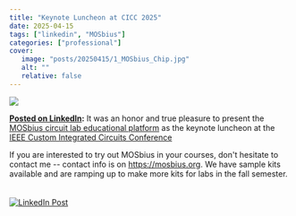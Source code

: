 ```yaml
---
title: "Keynote Luncheon at CICC 2025"
date: 2025-04-15
tags: ["linkedin", "MOSbius"]
categories: ["professional"]
cover: 
   image: "posts/20250415/1_MOSbius_Chip.jpg"
   alt: ""
   relative: false
---
```

![](cicc_talk_setup.png)

**[Posted on LinkedIn](https://www.linkedin.com/posts/peter-kinget-7481a3_it-was-an-honor-and-true-pleasure-to-present-activity-7319485487214153728-u-4G?utm_source=share&utm_medium=member_desktop&rcm=ACoAAAAHDmgB19bG3MKxZ42Vk_97M-OxFMRKSl0):** It was an honor and true pleasure to present the [MOSbius circuit lab educational platform](https://mosbius.org) as the keynote luncheon at the [IEEE Custom Integrated Circuits Conference](https://www.linkedin.com/company/ieee-cicc/)

If you are interested to try out MOSbius in your courses, don't hesitate to contact me -- contact info is on https://mosbius.org. We have sample kits available and are ramping up to make more kits for labs in the fall semester.
<br>
<br>
<br>
[![LinkedIn Post](linkedin.png)](https://www.linkedin.com/posts/peter-kinget-7481a3_it-was-an-honor-and-true-pleasure-to-present-activity-7319485487214153728-u-4G?utm_source=share&utm_medium=member_desktop&rcm=ACoAAAAHDmgB19bG3MKxZ42Vk_97M-OxFMRKSl0)

